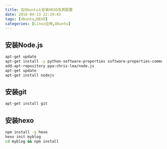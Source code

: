 ```yaml
---
title: 在Ubuntu上安装HEXO及其配置
date: 2016-04-13 22:19:43
tags: [Ubuntu,HEXO]
categories: [Linux应用,Ubuntu]
---
```


## 安装Node.js
``` sh
apt-get update
apt-get install -y python-software-properties software-properties-common
add-apt-repository ppa:chris-lea/node.js
apt-get update
apt-get install nodejs
```
## 安装git
``` sh
apt-get install git
```

## 安装hexo

``` sh
npm install -g hexo
hexo init myblog
cd myblog && npm install
```
